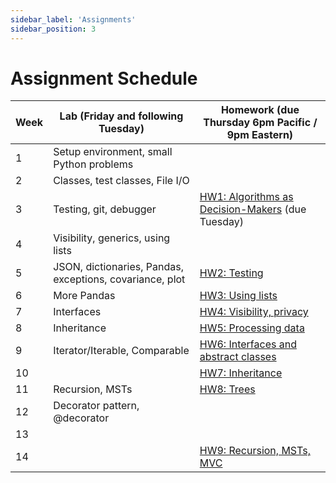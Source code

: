 ```yaml
---
sidebar_label: 'Assignments'
sidebar_position: 3
---
```


# Assignment Schedule

| Week | Lab (Friday and following Tuesday) | Homework (due Thursday 6pm Pacific / 9pm Eastern) |
| ---- | ---------------------------------- | -------- |
| 1 | Setup environment, small Python problems |  |
| 2 | Classes, test classes, File I/O |  |
| 3 | Testing, git, debugger | [HW1: Algorithms as Decision-Makers](https://github.com/neu-cs2100/fa25-hw1-algodecisionmakers-handout) (due Tuesday) |
| 4 | Visibility, generics, using lists |  |
| 5 | JSON, dictionaries, Pandas, exceptions, covariance, plot | [HW2: Testing](https://github.com/neu-cs2100/fa25-hw2-testing-handout) |
| 6 | More Pandas | [HW3: Using lists](https://github.com/neu-cs2100/fa25-hw3-lists-handout) |
| 7 | Interfaces | [HW4: Visibility, privacy](https://github.com/neu-cs2100/fa25-hw4-reddit-privacy-handout) |
| 8 | Inheritance | [HW5: Processing data](https://github.com/neu-cs2100/fa25-hw5-biometrics-handout) |
| 9 | Iterator/Iterable, Comparable | [HW6: Interfaces and abstract classes](https://github.com/neu-cs2100/fa25-hw6-bias-bars-handout) |
| 10 |  | [HW7: Inheritance](https://github.com/neu-cs2100/fa25-hw7-minecraft-handout) |
| 11 | Recursion, MSTs | [HW8: Trees](https://github.com/neu-cs2100/fa25-hw8-trees-handout) |
| 12 | Decorator pattern, @decorator |  |
| 13 |  |  |
| 14 |  | [HW9: Recursion, MSTs, MVC](https://github.com/neu-cs2100/fa25-hw9-mst-handout) |

